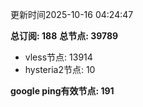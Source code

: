 更新时间2025-10-16 04:24:47

**总订阅: 188**
**总节点: 39789**
- vless节点: 13914
- hysteria2节点: 10

**google ping有效节点: 191**
